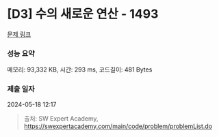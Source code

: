 # [D3] 수의 새로운 연산 - 1493 

[문제 링크](https://swexpertacademy.com/main/code/problem/problemDetail.do?contestProbId=AV2b-QGqADMBBASw) 

### 성능 요약

메모리: 93,332 KB, 시간: 293 ms, 코드길이: 481 Bytes

### 제출 일자

2024-05-18 12:17



> 출처: SW Expert Academy, https://swexpertacademy.com/main/code/problem/problemList.do